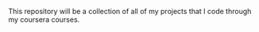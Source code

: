 This repository will be a collection of all of my projects that I code through my coursera courses. 
